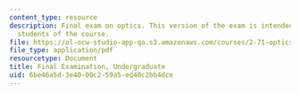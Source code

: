 ```yaml
---
content_type: resource
description: Final exam on optics. This version of the exam is intended for undergraduate
  students of the course.
file: https://ol-ocw-studio-app-qa.s3.amazonaws.com/courses/2-71-optics-spring-2009/6be46a5d3e4000c259a5ed40c2bb4dce_MIT2_71S09_ufinal.pdf
file_type: application/pdf
resourcetype: Document
title: Final Examination, Undergraduate
uid: 6be46a5d-3e40-00c2-59a5-ed40c2bb4dce
---
```


